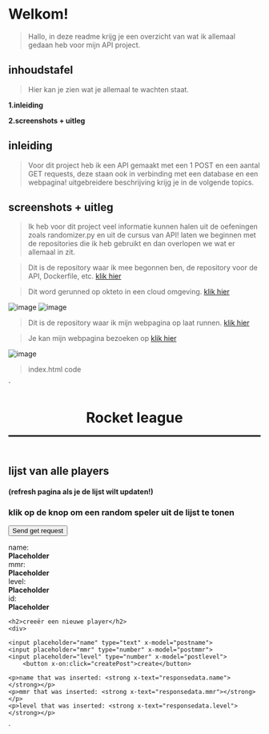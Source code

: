 ﻿# **Welkom!**
> Hallo, in deze readme krijg je een overzicht van wat ik allemaal gedaan heb voor mijn API project.
## **inhoudstafel**
> Hier kan je zien wat je allemaal te wachten staat.

**1.inleiding**

**2.screenshots + uitleg**
## inleiding
> Voor dit project heb ik een API gemaakt met een 1 POST en een aantal GET requests, deze staan ook in verbinding met een database en een webpagina! uitgebreidere beschrijving krijg je in de volgende topics.

## **screenshots + uitleg**
> Ik heb voor dit project veel informatie kunnen halen uit de oefeningen zoals randomizer.py en uit de cursus van API!
laten we beginnen met de repositories die ik heb gebruikt en dan overlopen we wat er allemaal in zit.

>Dit is de repository waar ik mee begonnen ben, de repository voor de API, Dockerfile, etc. [klik hier](https://github.com/TimoGoossens/python-api-test.git)

>Dit word gerunned op okteto in een cloud omgeving. [klik hier](https://api-service-timogoossens.cloud.okteto.net/)

![image](https://user-images.githubusercontent.com/91054406/202918244-4d767133-8b5b-432e-9846-09d41f1e1f46.png)
![image](https://user-images.githubusercontent.com/91054406/202918311-970e84b9-9d5d-47f6-a20d-d016f2a1d508.png)

>Dit is de repository waar ik mijn webpagina op laat runnen. [klik hier](https://github.com/TimoGoossens/TimoGoossens.github.io.git)

>Je kan mijn webpagina bezoeken op [klik hier](https://timogoossens.github.io/)

![image](https://user-images.githubusercontent.com/91054406/202918780-1d725fb2-6561-4884-812a-673ae15da4c2.png)
>index.html code

`<html>
<head>
    <script defer src="https://unpkg.com/alpinejs@3.5.0/dist/cdn.min.js"></script>
    <meta charset="UTF-8">
    <style>
body {
    padding-top: 60px;
    background-image: url('rocketleague.jpeg');
    background-size: cover;
    background-position: center;
}
header {
    border-bottom: black solid;
    text-align: center;

}

#border{
    padding-left: 10px;
    padding-right: 10px;
    padding-bottom: 50px;
    align-content: center;
    margin: auto;
    height: 600px;
    width: 500px;
    background-color: lavender;
    border: dashed;
    overflow:scroll;
    word-wrap: break-word;
}

</style>
</head>
<body>
<div id="border">
  <script>
    function alpineInstance() {
        return {
            players: {}
        }
    }


</script>
    <header>
<h1>Rocket league</h1>
        </header>
<h2>lijst van alle players</h2>
<h4>(refresh pagina als je de lijst wilt updaten!)</h4>
<ul x-data="alpineInstance()" x-init="fetch('https://api-service-timogoossens.cloud.okteto.net/players/')
  .then(response => response.json())
  .then(data => players = data)">
    <template x-for="ply in players" :key="index">
        <li x-text="ply.name"></li>
    </template>
</ul>
 <h3>klik op de knop om een random speler uit de lijst te tonen</h3>
<div x-data="{
        responsedata: null,
        postname: null,
        postmmr: null,
        postlevel: null,
        postid: null,
        async getData() {
            this.responsedata = await (await fetch('https://api-service-timogoossens.cloud.okteto.net/players/random/')).json();
        },
    }">
    <div>
        <button x-on:click="getData">Send get request</button>
    <dl>
        <dt>name:</dt> <strong x-text="responsedata.name">Placeholder</strong>
        <dt>mmr:</dt><strong x-text="responsedata.mmr">Placeholder</strong>
        <dt>level:</dt><strong x-text="responsedata.level">Placeholder</strong>
        <dt>id:</dt><strong x-text="responsedata.id">Placeholder</strong>
        </dl>
        </div>
    </div>

    <h2>creeër een nieuwe player</h2>
    <div>
<div
    x-data="{
        responsedata: null,
        postname: null,
        postmmr: null,
        postlevel: null,
        async createPost() {
            this.responsedata = await (await fetch('https://api-service-timogoossens.cloud.okteto.net/players/create/', {
              method: 'POST',
              body: JSON.stringify({
                    name: this.postname,
                    mmr: this.postmmr,
                    level: this.postlevel
              }),
              headers: {
                'Content-type': 'application/json; charset=UTF-8',
              },
            })).json();
        },
    }"

>
    <input placeholder="name" type="text" x-model="postname">
    <input placeholder="mmr" type="number" x-model="postmmr">
    <input placeholder="level" type="number" x-model="postlevel">
        <button x-on:click="createPost">create</button>

    <p>name that was inserted: <strong x-text="responsedata.name"></strong></p>
    <p>mmr that was inserted: <strong x-text="responsedata.mmr"></strong></p>
    <p>level that was inserted: <strong x-text="responsedata.level"></strong></p>
</div>
        </div>
    </div>


</body>
</html>`






